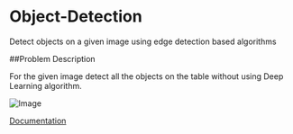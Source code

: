 # Object-Detection
Detect objects on a given image using edge detection based algorithms


##Problem Description

  For the given image detect all the objects on the table without using Deep Learning algorithm.
  
  ![Image](https://user-images.githubusercontent.com/35737849/223804593-aacad245-a079-4bd7-bed6-831083b325ca.jpeg)
  
  [Documentation](https://github.com/TanD18/Object-Detection/blob/main/Assignment%20Documentation%20.docx)
  
  
